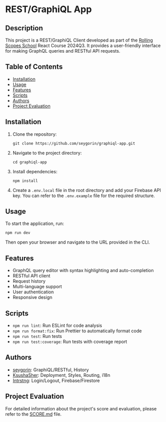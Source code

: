 # REST/GraphiQL App

## Description

This project is a REST/GraphiQL Client developed as part of the [Rolling Scopes School](https://rs.school) React Course 2024Q3. It provides a user-friendly interface for making GraphQL queries and RESTful API requests.

## Table of Contents

- [Installation](#installation)
- [Usage](#usage)
- [Features](#features)
- [Scripts](#scripts)
- [Authors](#authors)
- [Project Evaluation](#project-evaluation)

## Installation

1. Clone the repository:
   ```
   git clone https://github.com/seygorin/graphiql-app.git
   ```
2. Navigate to the project directory:
   ```
   cd graphiql-app
   ```
3. Install dependencies:
   ```
   npm install
   ```
4. Create a `.env.local` file in the root directory and add your Firebase API key. You can refer to the `.env.example` file for the required structure.

## Usage

To start the application, run:

```
npm run dev
```

Then open your browser and navigate to the URL provided in the CLI.

## Features

- GraphQL query editor with syntax highlighting and auto-completion
- RESTful API client
- Request history
- Multi-language support
- User authentication
- Responsive design

## Scripts

- `npm run lint`: Run ESLint for code analysis
- `npm run format:fix`: Run Prettier to automatically format code
- `npm run test`: Run tests
- `npm run test:coverage`: Run tests with coverage report

## Authors

- [seygorin](https://github.com/seygorin): GraphiQL/RESTful, History
- [KsushaSher](https://github.com/KsushaSher): Deployment, Styles, Routing, i18n
- [Intrstng](https://github.com/Intrstng): Login/Logout, Firebase/Firestore

## Project Evaluation

For detailed information about the project's score and evaluation, please refer to the [SCORE.md](./SCORE.md) file.
